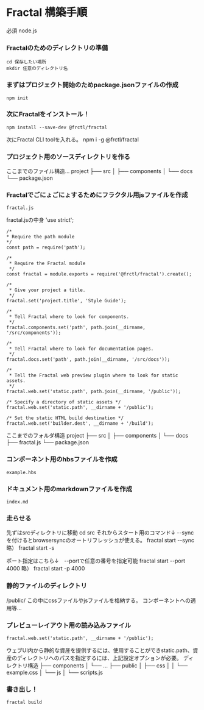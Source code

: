 # Fractal 構築手順

必須
node.js


### Fractalのためのディレクトリの準備
    cd 保存したい場所
    mkdir 任意のディレクトリ名

### まずはプロジェクト開始のためpackage.jsonファイルの作成
    npm init

### 次にFractalをインストール！
    npm install --save-dev @frctl/fractal
次にFractal CLI toolを入れる。
    npm i -g @frctl/fractal

### プロジェクト用のソースディレクトリを作る


ここまでのファイル構造…
    project
    ├── src
    │   ├── components
    │   └── docs
    └── package.json

### Fractalでごにょごにょするためにフラクタル用jsファイルを作成
    fractal.js

fractal.jsの中身
    'use strict';
    
    /*
    * Require the path module
    */
    const path = require('path');
    
    /*
     * Require the Fractal module
     */
    const fractal = module.exports = require('@frctl/fractal').create();
    
    /*
     * Give your project a title.
     */
    fractal.set('project.title', 'Style Guide');
    
    /*
     * Tell Fractal where to look for components.
     */
    fractal.components.set('path', path.join(__dirname, '/src/components'));
    
    /*
     * Tell Fractal where to look for documentation pages.
     */
    fractal.docs.set('path', path.join(__dirname, '/src/docs'));
    
    /*
     * Tell the Fractal web preview plugin where to look for static assets.
     */
    fractal.web.set('static.path', path.join(__dirname, '/public'));
    
    /* Specify a directory of static assets */
    fractal.web.set('static.path', __dirname + '/public');
    
    /* Set the static HTML build destination */
    fractal.web.set('builder.dest', __dirname + '/build');

ここまでのフォルダ構造
    project
    ├── src
    │   ├── components
    │   └── docs
    ├── fractal.js
    └── package.json

### コンポーネント用のhbsファイルを作成
    example.hbs

### ドキュメント用のmarkdownファイルを作成
    index.md

### 走らせる
先ずはsrcディレクトリに移動
    cd src
それからスタート用のコマンド↓ --syncを付けるとbrowsersyncのオートリフレッシュが使える。
    fractal start --sync
    略）
    fractal start -s

ポート指定はこちら↓　--portで任意の番号を指定可能
    fractal start --port 4000
    略）
    fractal start -p 4000


### 静的ファイルのディレクトリ
/public/
この中にcssファイルやjsファイルを格納する。
コンポーネントへの適用等…

### プレビューレイアウト用の読み込みファイル
    fractal.web.set('static.path', __dirname + '/public');
ウェブUI内から静的な資産を提供するには、使用することができstatic.path、資産のディレクトリへのパスを指定するには、上記設定オプションが必要。
ディレクトリ構造
    ├── components
    │   └── ...
    ├── public
    │   ├── css
    │   │   └── example.css
    │   └── js
    │       └── scripts.js

### 書き出し！
    fractal build